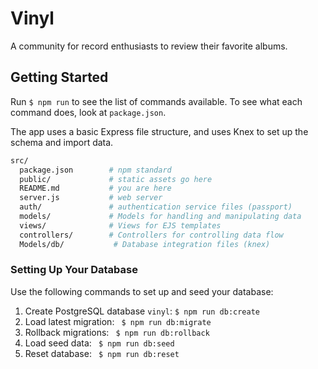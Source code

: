 # Vinyl

A community for record enthusiasts to review their favorite albums.


## Getting Started

Run `$ npm run` to see the list of commands available. To see what each command does, look at `package.json`.

The app uses a basic Express file structure, and uses Knex to set up the schema and import data.

```sh
src/
  package.json        # npm standard
  public/             # static assets go here
  README.md           # you are here
  server.js           # web server
  auth/               # authentication service files (passport)
  models/             # Models for handling and manipulating data
  views/              # Views for EJS templates
  controllers/        # Controllers for controlling data flow
  Models/db/           # Database integration files (knex)
```

### Setting Up Your Database

Use the following commands to set up and seed your database:

1. Create PostgreSQL database `vinyl`: `$ npm run db:create`
1. Load latest migration: ` $ npm run db:migrate`
1. Rollback migrations: ` $ npm run db:rollback`
1. Load seed data: ` $ npm run db:seed`
1. Reset database: ` $ npm run db:reset`
